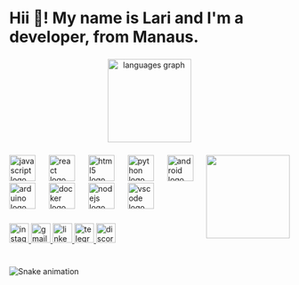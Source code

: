 <h1 align="left">Hii  👋! My name is Lari and I'm a developer, from Manaus.</h1>

###

<div align="center">
  <img src="https://github-readme-stats.vercel.app/api/top-langs?username=asaknup&locale=pt-br&hide_title=false&layout=compact&card_width=320&langs_count=5&theme=dracula&hide_border=false" height="150" alt="languages graph"  />
</div>

###

<img align="right" height="150" src="https://i.imgflip.com/65efzo.gif"  />

###

<div align="left">
  <img src="https://cdn.jsdelivr.net/gh/devicons/devicon/icons/javascript/javascript-plain.svg" height="47" alt="javascript logo"  />
  <img width="16" />
  <img src="https://cdn.jsdelivr.net/gh/devicons/devicon/icons/react/react-original-wordmark.svg" height="47" alt="react logo"  />
  <img width="16" />
  <img src="https://cdn.jsdelivr.net/gh/devicons/devicon/icons/html5/html5-plain-wordmark.svg" height="47" alt="html5 logo"  />
  <img width="16" />
  <img src="https://cdn.jsdelivr.net/gh/devicons/devicon/icons/python/python-original-wordmark.svg" height="47" alt="python logo"  />
  <img width="16" />
  <img src="https://cdn.jsdelivr.net/gh/devicons/devicon/icons/android/android-plain-wordmark.svg" height="47" alt="android logo"  />
  <img width="16" />
  <img src="https://cdn.jsdelivr.net/gh/devicons/devicon/icons/arduino/arduino-original-wordmark.svg" height="47" alt="arduino logo"  />
  <img width="16" />
  <img src="https://cdn.jsdelivr.net/gh/devicons/devicon/icons/docker/docker-plain-wordmark.svg" height="47" alt="docker logo"  />
  <img width="16" />
  <img src="https://cdn.jsdelivr.net/gh/devicons/devicon/icons/nodejs/nodejs-plain-wordmark.svg" height="47" alt="nodejs logo"  />
  <img width="16" />
  <img src="https://cdn.jsdelivr.net/gh/devicons/devicon/icons/vscode/vscode-original-wordmark.svg" height="47" alt="vscode logo"  />
</div>

###

<div align="left">
  <a href="https://www.instagram.com/asa.hvt?igsh=MWQyODV6cHh2cDQzcA==" target="_blank">
    <img src="https://img.shields.io/static/v1?message=asa.hvt&logo=instagram&label=&color=E4405F&logoColor=white&labelColor=&style=for-the-badge" height="35" alt="instagram logo"  />
  </a>
  <a href="ingridlarisouza@gmail.com" target="_blank">
    <img src="https://img.shields.io/static/v1?message=ingridlarisouza@gmail.com&logo=gmail&label=&color=D14836&logoColor=white&labelColor=&style=for-the-badge" height="35" alt="gmail logo"  />
  </a>
  <a href="https://www.linkedin.com/in/larissa-ingrid-ab7ba7242?utm_source=share&utm_campaign=share_via&utm_content=profile&utm_medium=android_app" target="_blank">
    <img src="https://img.shields.io/static/v1?message=LinkedIn&logo=linkedin&label=&color=0077B5&logoColor=white&labelColor=&style=for-the-badge" height="35" alt="linkedin logo"  />
  </a>
  <a href="http://" target="_blank">
    <img src="https://img.shields.io/static/v1?message=@asahaws&logo=telegram&label=&color=2CA5E0&logoColor=white&labelColor=&style=for-the-badge" height="35" alt="telegram logo"  />
  </a>
  <img src="https://img.shields.io/static/v1?message=AsaHvt&logo=discord&label=&color=7289DA&logoColor=white&labelColor=&style=for-the-badge" height="35" alt="discord logo"  />
</div>

###

<br clear="both">

<img src="https://raw.githubusercontent.com/asaknup/asaknup/output/snake.svg" alt="Snake animation" />

###

